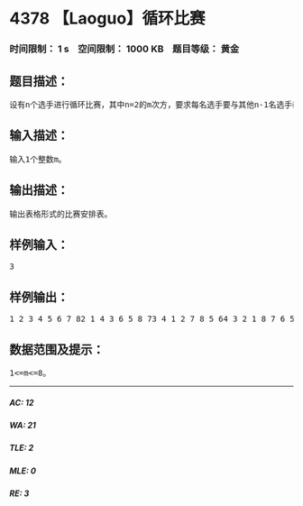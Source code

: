 # 4378 【Laoguo】循环比赛   
### 时间限制： 1 s&nbsp;&nbsp;&nbsp;&nbsp;空间限制： 1000 KB&nbsp;&nbsp;&nbsp;&nbsp;题目等级： 黄金  
## 题目描述：  

<pre>
设有n个选手进行循环比赛，其中n=2的m次方，要求每名选手要与其他n-1名选手都赛一次，每名选手每天比赛一次，循环赛共进行n-1天，要求每天没有选手轮空。空。
</pre>
  
  
## 输入描述：  

<pre>
输入1个整数m。
</pre>
  
  
## 输出描述：  

<pre>
输出表格形式的比赛安排表。
</pre>
  
  
## 样例输入：  

<pre>
3
</pre>
  
  
## 样例输出：  

<pre>
1 2 3 4 5 6 7 82 1 4 3 6 5 8 73 4 1 2 7 8 5 64 3 2 1 8 7 6 55 6 7 8 1 2 3 46 5 8 7 2 1 4 37 8 5 6 3 4 1 28 7 6 5 4 3 2 1
</pre>
  
  
## 数据范围及提示：  

<pre>
1<=m<=8。
</pre>
  
  
***  

##### AC: 12  
##### WA: 21  
##### TLE: 2  
##### MLE: 0  
##### RE: 3  
